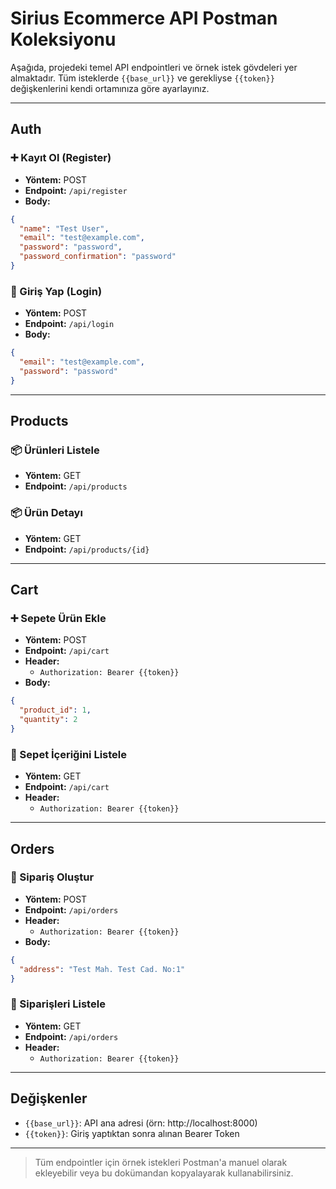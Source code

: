 # Sirius Ecommerce API Postman Koleksiyonu

Aşağıda, projedeki temel API endpointleri ve örnek istek gövdeleri yer almaktadır. Tüm isteklerde `{{base_url}}` ve gerekliyse `{{token}}` değişkenlerini kendi ortamınıza göre ayarlayınız.

---

## Auth

### ➕ Kayıt Ol (Register)
- **Yöntem:** POST
- **Endpoint:** `/api/register`
- **Body:**
```json
{
  "name": "Test User",
  "email": "test@example.com",
  "password": "password",
  "password_confirmation": "password"
}
```

### 🔑 Giriş Yap (Login)
- **Yöntem:** POST
- **Endpoint:** `/api/login`
- **Body:**
```json
{
  "email": "test@example.com",
  "password": "password"
}
```

---

## Products

### 📦 Ürünleri Listele
- **Yöntem:** GET
- **Endpoint:** `/api/products`

### 📦 Ürün Detayı
- **Yöntem:** GET
- **Endpoint:** `/api/products/{id}`

---

## Cart

### ➕ Sepete Ürün Ekle
- **Yöntem:** POST
- **Endpoint:** `/api/cart`
- **Header:**
  - `Authorization: Bearer {{token}}`
- **Body:**
```json
{
  "product_id": 1,
  "quantity": 2
}
```

### 🛒 Sepet İçeriğini Listele
- **Yöntem:** GET
- **Endpoint:** `/api/cart`
- **Header:**
  - `Authorization: Bearer {{token}}`

---

## Orders

### 📝 Sipariş Oluştur
- **Yöntem:** POST
- **Endpoint:** `/api/orders`
- **Header:**
  - `Authorization: Bearer {{token}}`
- **Body:**
```json
{
  "address": "Test Mah. Test Cad. No:1"
}
```

### 📄 Siparişleri Listele
- **Yöntem:** GET
- **Endpoint:** `/api/orders`
- **Header:**
  - `Authorization: Bearer {{token}}`

---

## Değişkenler
- `{{base_url}}`: API ana adresi (örn: http://localhost:8000)
- `{{token}}`: Giriş yaptıktan sonra alınan Bearer Token

---

> Tüm endpointler için örnek istekleri Postman'a manuel olarak ekleyebilir veya bu dokümandan kopyalayarak kullanabilirsiniz. 